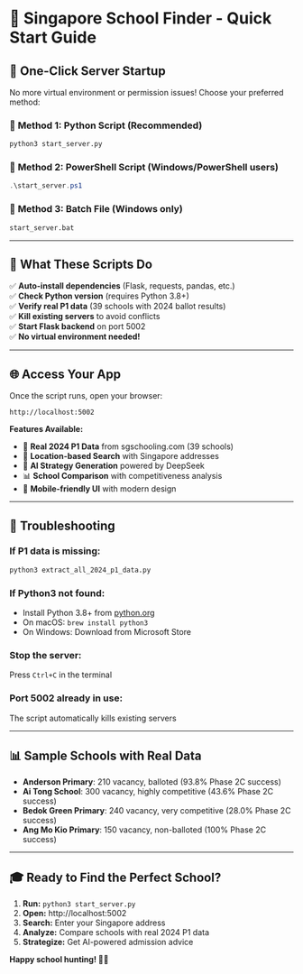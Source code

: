 # 🚀 Singapore School Finder - Quick Start Guide

## 🎯 **One-Click Server Startup**

No more virtual environment or permission issues! Choose your preferred method:

### 📍 **Method 1: Python Script (Recommended)**
```bash
python3 start_server.py
```

### 📍 **Method 2: PowerShell Script (Windows/PowerShell users)**
```powershell
.\start_server.ps1
```

### 📍 **Method 3: Batch File (Windows only)**
```cmd
start_server.bat
```

---

## 🎉 **What These Scripts Do**

✅ **Auto-install dependencies** (Flask, requests, pandas, etc.)  
✅ **Check Python version** (requires Python 3.8+)  
✅ **Verify real P1 data** (39 schools with 2024 ballot results)  
✅ **Kill existing servers** to avoid conflicts  
✅ **Start Flask backend** on port 5002  
✅ **No virtual environment needed!**  

---

## 🌐 **Access Your App**

Once the script runs, open your browser:
```
http://localhost:5002
```

**Features Available:**
- 🏫 **Real 2024 P1 Data** from sgschooling.com (39 schools)
- 📍 **Location-based Search** with Singapore addresses
- 🤖 **AI Strategy Generation** powered by DeepSeek
- 📊 **School Comparison** with competitiveness analysis
- 📱 **Mobile-friendly UI** with modern design

---

## 🔧 **Troubleshooting**

### **If P1 data is missing:**
```bash
python3 extract_all_2024_p1_data.py
```

### **If Python3 not found:**
- Install Python 3.8+ from [python.org](https://python.org)
- On macOS: `brew install python3`
- On Windows: Download from Microsoft Store

### **Stop the server:**
Press `Ctrl+C` in the terminal

### **Port 5002 already in use:**
The script automatically kills existing servers

---

## 📊 **Sample Schools with Real Data**

- **Anderson Primary**: 210 vacancy, balloted (93.8% Phase 2C success)
- **Ai Tong School**: 300 vacancy, highly competitive (43.6% Phase 2C success)
- **Bedok Green Primary**: 240 vacancy, very competitive (28.0% Phase 2C success)
- **Ang Mo Kio Primary**: 150 vacancy, non-balloted (100% Phase 2C success)

---

## 🎓 **Ready to Find the Perfect School?**

1. **Run:** `python3 start_server.py`
2. **Open:** http://localhost:5002
3. **Search:** Enter your Singapore address
4. **Analyze:** Compare schools with real 2024 P1 data
5. **Strategize:** Get AI-powered admission advice

**Happy school hunting! 🏫✨** 